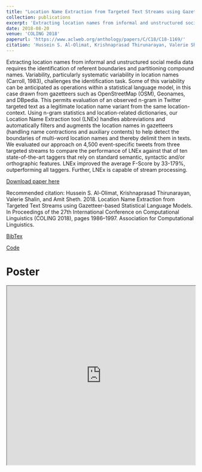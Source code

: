 ```yaml
---
title: "Location Name Extraction from Targeted Text Streams using Gazetteer-based Statistical Language Models"
collection: publications
excerpt: 'Extracting location names from informal and unstructured social media data requires the identification of referent boundaries and partitioning compound names. Variability, particularly systematic variability in location names (Carroll, 1983), challenges the identification task. Some of this variability can be anticipated as operations within a statistical language model, in this case drawn from gazetteers such as OpenStreetMap (OSM), Geonames, and DBpedia. This permits evaluation of an observed n-gram in Twitter targeted text as a legitimate location name variant from the same location-context. Using n-gram statistics and location-related dictionaries, our Location Name Extraction tool (LNEx) handles abbreviations and automatically filters and augments the location names in gazetteers (handling name contractions and auxiliary contents) to help detect the boundaries of multi-word location names and thereby delimit them in texts. We evaluated our approach on 4,500 event-specific tweets from three targeted streams to compare the performance of LNEx against that of ten state-of-the-art taggers that rely on standard semantic, syntactic and/or orthographic features. LNEx improved the average F-Score by 33-179%, outperforming all taggers. Further, LNEx is capable of stream processing.'
date: 2018-08-20
venue: 'COLING 2018'
paperurl: 'https://www.aclweb.org/anthology/papers/C/C18/C18-1169/'
citation: 'Hussein S. Al-Olimat, Krishnaprasad Thirunarayan, Valerie Shalin, and Amit Sheth. 2018. Location Name Extraction from Targeted Text Streams using Gazetteer-based Statistical Language Models. In Proceedings of the 27th International Conference on Computational Linguistics (COLING 2018), pages 1986–1997. Association for Computational Linguistics.'
---
```


Extracting location names from informal and unstructured social media data requires the identification of referent boundaries and partitioning compound names. Variability, particularly systematic variability in location names (Carroll, 1983), challenges the identification task. Some of this variability can be anticipated as operations within a statistical language model, in this case drawn from gazetteers such as OpenStreetMap (OSM), Geonames, and DBpedia. This permits evaluation of an observed n-gram in Twitter targeted text as a legitimate location name variant from the same location-context. Using n-gram statistics and location-related dictionaries, our Location Name Extraction tool (LNEx) handles abbreviations and automatically filters and augments the location names in gazetteers (handling name contractions and auxiliary contents) to help detect the boundaries of multi-word location names and thereby delimit them in texts. We evaluated our approach on 4,500 event-specific tweets from three targeted streams to compare the performance of LNEx against that of ten state-of-the-art taggers that rely on standard semantic, syntactic and/or orthographic features. LNEx improved the average F-Score by 33-179%, outperforming all taggers. Further, LNEx is capable of stream processing.

[Download paper here](https://www.aclweb.org/anthology/C18-1059)

Recommended citation: Hussein S. Al-Olimat, Krishnaprasad Thirunarayan, Valerie Shalin, and Amit Sheth. 2018. Location Name Extraction from Targeted Text Streams using Gazetteer-based Statistical Language Models. In Proceedings of the 27th International Conference on Computational Linguistics (COLING 2018), pages 1986–1997. Association for Computational Linguistics.

[BibTex](https://www.aclweb.org/anthology/papers/C/C18/C18-1169.bib)

[Code](https://github.com/halolimat/LNEx)

# Poster

<iframe src="https://drive.google.com/file/d/1kqySTW7diyr50bEiCkPyaPQdfYTraUf4/preview" width="100%" height="480"></iframe>
